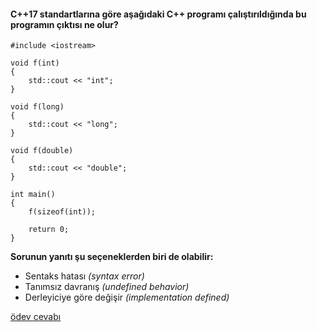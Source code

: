 #### C++17 standartlarına göre aşağıdaki C++ programı çalıştırıldığında bu programın çıktısı ne olur?


```
#include <iostream>
 
void f(int) 
{
	std::cout << "int";
}
 
void f(long)
{
	std::cout << "long";
}
 
void f(double)
{ 
	std::cout << "double";
}
 
int main()
{
	f(sizeof(int));
 
	return 0;
}
```

__Sorunun yanıtı şu seçeneklerden biri de olabilir:__

+ Sentaks hatası *(syntax error)*
+ Tanımsız davranış *(undefined behavior)*
+ Derleyiciye göre değişir *(implementation defined)*

[ödev cevabı](https://www.youtube.com/watch?v=q4pxYctYKDQ&list=PLL6uEfc2ZSZVQQUdzaMxZje66PlfmxDXi&index=9)

